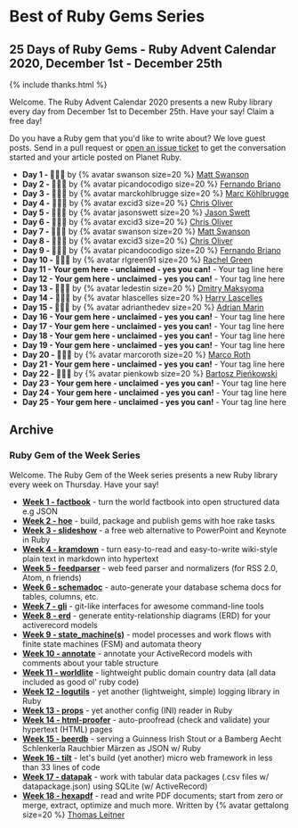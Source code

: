 # Best of Ruby Gems Series


## 25 Days of Ruby Gems - Ruby Advent Calendar 2020, December 1st - December 25th


{% include thanks.html %}


Welcome. The Ruby Advent Calendar 2020
presents a new Ruby library every day
from December 1st to December 25th.
Have your say! Claim a free day!

Do you have a Ruby gem that you'd like to write about?
We love guest posts. Send in a pull request or
[open an issue ticket](https://github.com/planetruby/gems/issues)
to get the conversation started and your article posted
on Planet Ruby.



- **Day 1 - :gift::gift::gift:**    by {% avatar swanson size=20 %} [Matt Swanson](https://github.com/swanson)
- **Day 2 - :gift::gift::gift:**    by {% avatar picandocodigo size=20 %} [Fernando Briano](https://github.com/picandocodigo)
- **Day 3 - :gift::gift::gift:**    by {% avatar marckohlbrugge size=20 %} [Marc Köhlbrugge](https://github.com/marckohlbrugge)
- **Day 4 - :gift::gift::gift:**    by {% avatar excid3 size=20 %} [Chris Oliver](https://github.com/excid3)
- **Day 5 - :gift::gift::gift:**    by {% avatar jasonswett size=20 %} [Jason Swett](https://github.com/jasonswett)
- **Day 6 - :gift::gift::gift:**    by {% avatar excid3 size=20 %} [Chris Oliver](https://github.com/excid3)
- **Day 7 - :gift::gift::gift:**    by {% avatar swanson size=20 %} [Matt Swanson](https://github.com/swanson)
- **Day 8 - :gift::gift::gift:**    by {% avatar excid3 size=20 %} [Chris Oliver](https://github.com/excid3)
- **Day 9 - :gift::gift::gift:**     by {% avatar picandocodigo size=20 %} [Fernando Briano](https://github.com/picandocodigo)
- **Day 10 - :gift::gift::gift:**    by {% avatar rlgreen91 size=20 %} [Rachel Green](https://github.com/rlgreen91)
- **Day 11 - Your gem here - unclaimed - yes you can!** - Your tag line here
- **Day 12 - Your gem here - unclaimed - yes you can!** - Your tag line here
- **Day 13 - :gift::gift::gift:**    by {% avatar ledestin size=20 %} [Dmitry Maksyoma](https://github.com/ledestin)
- **Day 14 - :gift::gift::gift:**    by {% avatar hlascelles size=20 %} [Harry Lascelles](https://github.com/hlascelles)  
- **Day 15 - :gift::gift::gift:**    by {% avatar adrianthedev size=20 %} [Adrian Marin](https://github.com/adrianthedev)
- **Day 16 - Your gem here - unclaimed - yes you can!** - Your tag line here
- **Day 17 - Your gem here - unclaimed - yes you can!** - Your tag line here
- **Day 18 - Your gem here - unclaimed - yes you can!** - Your tag line here
- **Day 19 - Your gem here - unclaimed - yes you can!** - Your tag line here
- **Day 20 - :gift::gift::gift:**    by {% avatar marcoroth size=20 %} [Marco Roth](https://github.com/marcoroth)  
- **Day 21 - Your gem here - unclaimed - yes you can!** - Your tag line here
- **Day 22 - :gift::gift::gift:**    by {% avatar pienkowb size=20 %} [Bartosz Pieńkowski](https://github.com/pienkowb)  
- **Day 23 - Your gem here - unclaimed - yes you can!** - Your tag line here
- **Day 24 - Your gem here - unclaimed - yes you can!** - Your tag line here
- **Day 25 - Your gem here - unclaimed - yes you can!** - Your tag line here

<!--
All the rest filled-in by {% avatar geraldb size=20 %} [Gerald Bauer](https://github.com/geraldb). Claim your day, yes you can!
-->


## Archive

### Ruby Gem of the Week Series

Welcome. The Ruby Gem of the Week series
presents a new Ruby library every week on Thursday.
Have your say!

<!--
Do you have a Ruby gem that you'd like to write about?
We love guest posts. Send in a pull request or
[open an issue ticket](https://github.com/planetruby/gems/issues)
to get the conversation started and your article posted on Planet Ruby.
-->

- [**Week 1 - factbook**](week/01-factbook.md) - turn the world factbook into open structured data e.g JSON
- [**Week 2 - hoe**](week/02-hoe.md) - build, package and publish gems with hoe rake tasks
- [**Week 3 - slideshow**](week/03-slideshow.md) - a free web alternative to PowerPoint and Keynote in Ruby
- [**Week 4 - kramdown**](week/04-kramdown.md) - turn easy-to-read and easy-to-write wiki-style plain text in markdown into hypertext
- [**Week 5 - feedparser**](week/05-feedparser.md) - web feed parser and normalizers (for RSS 2.0, Atom, n friends)
- [**Week 6 - schemadoc**](week/06-schemadoc.md) - auto-generate your database schema docs for tables, columns, etc.
- [**Week 7 - gli**](week/07-gli.md) - git-like interfaces for awesome command-line tools
- [**Week 8 - erd**](week/08-erd.md) - generate entity-relationship diagrams (ERD) for your activerecord models
- [**Week 9 - state_machine(s)**](week/09-state-machine.md) - model processes and work flows with finite state machines (FSM) and automata theory
- [**Week 10 - annotate**](week/10-annotate.md) - annotate your ActiveRecord models with comments about your table structure
- [**Week 11 - worldlite**](week/11-worldlite.md) - lightweight public domain country data (all data included as good ol' ruby code)
- [**Week 12 - logutils**](week/12-logutils.md) - yet another (lightweight, simple) logging library in Ruby
- [**Week 13 - props**](week/13-props.md) - yet another config (INI) reader in Ruby
- [**Week 14 - html-proofer**](week/14-html-proofer.md) - auto-proofread (check and validate) your hypertext (HTML) pages
- [**Week 15 - beerdb**](week/15-beerdb.md)  - serving a Guinness Irish Stout or a Bamberg Aecht Schlenkerla Rauchbier Märzen as JSON w/ Ruby
- [**Week 16 - tilt**](week/16-tilt.md) - let's build (yet another) micro web framework in less than 33 lines of code
- [**Week 17 - datapak**](week/17-datapak.md) - work with tabular data packages (.csv files w/ datapackage.json) using SQLite (w/ ActiveRecord)
- [**Week 18 - hexapdf**](week/18-hexapdf.md) - read and write PDF documents; start from zero or merge, extract, optimize and much more. Written by {% avatar gettalong size=20 %} [Thomas Leitner](https://rubygems.org/profiles/gettalong)


